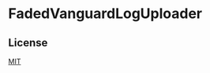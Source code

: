 # FadedVanguardLogUploader

## License
[MIT](https://github.com/Hen676/FadedVanguardLogUploader.NET/blob/main/LICENSE)
